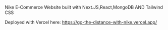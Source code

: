 Nike E-Commerce Website built with Next.JS,React,MongoDB AND Tailwind CSS

Deployed with Vercel here: https://go-the-distance-with-nike.vercel.app/

